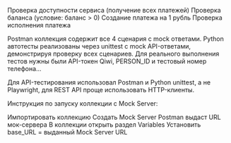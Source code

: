 Проверка доступности сервиса (получение всех платежей)
Проверка баланса (условие: баланс > 0)
Создание платежа на 1 рубль
Проверка исполнения платежа

Postman коллекция содержит все 4 сценария с mock ответами.
Python автотесты реализованы через unittest с mock API-ответами, демонстрируя проверку всех сценариев.
Для реального выполнения тестов нужны были API-токен Qiwi, PERSON_ID и тестовый номер телефона...

Для API-тестирования использовал Postman и Python unittest, а не Playwright, для REST API проще использовать HTTP-клиенты.

Инструкция по запуску коллекции с Mock Server:

Импортировать коллекцию
Создать Mock Server
Postman выдаст URL мок-сервера
В коллекции открыть раздел Variables
Установить base_URL = выданный Mock Server URL
